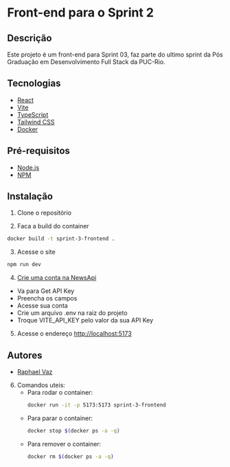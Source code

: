 # Front-end para o Sprint 2
## Descrição
Este projeto é um front-end para Sprint 03, faz parte do ultimo sprint da Pós Graduação em Desenvolvimento Full Stack da PUC-Rio.

## Tecnologias
- [React](https://reactjs.org/)
- [Vite](https://vitejs.dev/)
- [TypeScript](https://www.typescriptlang.org/)
- [Tailwind CSS](https://tailwindcss.com/)
- [Docker](https://www.docker.com/)

## Pré-requisitos
- [Node.js](https://nodejs.org/en/)
- [NPM](https://www.npmjs.com/)



## Instalação
1. Clone o repositório

2. Faca a build do container
```bash
docker build -t sprint-3-frontend .
```

3. Acesse o site
```bash
npm run dev
```
4. [Crie uma conta na NewsApi](https://www.themoviedb.org/)
  - Va para Get API Key
  - Preencha os campos
  - Acesse sua conta
  - Crie um arquivo .env na raiz do projeto
  - Troque VITE_API_KEY pelo valor da sua API Key

5. Acesse o endereço [http://localhost:5173](http://localhost:5173)


## Autores
- [Raphael Vaz](http://github.com/wrath-codes)

6. Comandos uteis:
   - Para rodar o container:
      ```bash
      docker run -it -p 5173:5173 sprint-3-frontend
      ```
   - Para parar o container:
      ```bash
      docker stop $(docker ps -a -q)
      ```
   - Para remover o container:
      ```bash
      docker rm $(docker ps -a -q)
      ```
